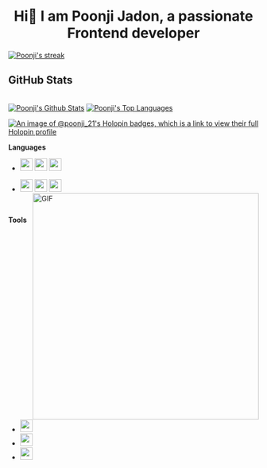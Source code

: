 <h1 align="center">Hi👋 I am Poonji Jadon, a passionate Frontend developer</h1>
<p align="left">
    <a href="https://https://github.com/Poonji/github-readme-streak-stats">
        <img title="🔥 Get streak stats for your profile at git.io/streak-stats" alt="Poonji's streak" src="https://github-readme-streak-stats.herokuapp.com/?user=Poonji&theme=black-ice&hide_border=true&stroke=0000&background=060A0CD0"/>
    </a>
</p>


 ## GitHub Stats 

 <br/>
<a href="https://github.com/Poonji/github-readme-stats"><img alt="Poonji's Github Stats" src="https://github-readme-stats.vercel.app/api?username=Poonji&show_icons=true&count_private=true&theme=react&hide_border=true&bg_color=0D1117" /></a>
  <a href="https://github.com/Poonji/github-readme-stats"><img alt="Poonji's Top Languages" src="https://github-readme-stats.vercel.app/api/top-langs/?username=Poonji&langs_count=8&count_private=true&layout=compact&theme=react&hide_border=true&bg_color=0D1117" /></a>
  <br/>


[![An image of @poonji_21's Holopin badges, which is a link to view their full Holopin profile](https://holopin.me/poonji_21)](https://holopin.io/@poonji_21)


**Languages**


* <img src="https://img.shields.io/badge/C-00599C?style=for-the-badge&logo=c&logoColor=white" height=25> <img src="https://img.shields.io/badge/Python-FFD43B?style=for-the-badge&logo=python&logoColor=blue" height=25> <img src ="https://img.shields.io/badge/c++%20-%2300599C.svg?&style=for-the-badge&logo=c%2B%2B&logoColor=white" height=25> 

* <img src ="https://img.shields.io/badge/html5%20-%23E34F26.svg?&style=for-the-badge&logo=html5&logoColor=white" height=25> <img src ="https://img.shields.io/badge/css3%20-%231572B6.svg?&style=for-the-badge&logo=css3&logoColor=white" height=25> <img src="https://camo.githubusercontent.com/d423cf12cc9ec53976db472d8844305e3f324418/68747470733a2f2f696d672e736869656c64732e696f2f62616467652f2d4a6176615363726970742d626c61636b3f7374796c653d666c61742d737175617265266c6f676f3d6a617661736372697074" height=25><img align="right" alt="GIF" src="https://miro.medium.com/max/875/1*Urc28sbnORGOW5oyohQ06g.gif" width="455px" />  

<br>

**Tools**
* <img src="https://img.shields.io/badge/Visual_Studio_Code-0078D4?style=for-the-badge&logo=visual%20studio%20code&logoColor=white" height=25>
* <img src="https://img.shields.io/badge/GitHub-100000?style=for-the-badge&logo=github&logoColor=white" height=25>
* <img src="https://img.shields.io/badge/-Hackerrank-2EC866?style=for-the-badge&logo=HackerRank&logoColor=white" height=25>
<br>
